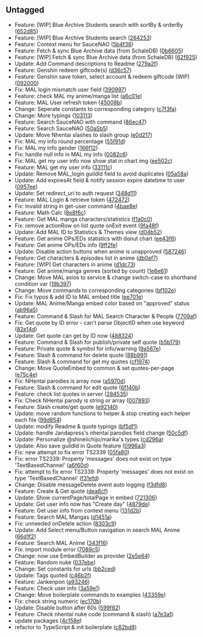 ## Untagged

- Feature: [WIP] Blue Archive Students search with sortBy & orderBy ([652d85](https://github.com/khoa301020/Xiaomi3K/commit/652d85e922d8ad02c0e797cdcea6b31d34a8b6cb))
- Feature: [WIP] Blue Archive Students search ([264253](https://github.com/khoa301020/Xiaomi3K/commit/26425358d1c176f0413d88c210e5b315afa34b51))
- Feature: Context menu for SauceNAO ([5b4f36](https://github.com/khoa301020/Xiaomi3K/commit/5b4f36dc45e4d3871616ab35d45b86da8c847f14))
- Feature: Fetch & sync Blue Archive data (from SchaleDB) ([0b6605](https://github.com/khoa301020/Xiaomi3K/commit/0b66056eda141202781dc8b8d9c86cc0e0f688c0))
- Feature: [WIP] Fetch & sync Blue Archive data (from SchaleDB) ([62f925](https://github.com/khoa301020/Xiaomi3K/commit/62f925cfa6d5709245476a79e777f469c83eaa64))
- Update: Add Command descriptions to Readme ([279a2f](https://github.com/khoa301020/Xiaomi3K/commit/279a2fcfd3ddd5f880dfb8c8e71ddff83070a5db))
- Feature: Genshin redeem giftcode(s) ([d36c57](https://github.com/khoa301020/Xiaomi3K/commit/d36c571c7fed5af15c76a5dba8d074a33fcf82da))
- Feature: Genshin save token, select account & redeem giftcode (WIP) ([092000](https://github.com/khoa301020/Xiaomi3K/commit/0920002d36c05f3c56abe8c1da0248dc5223f3b7))
- Fix: MAL login mismatch user field ([390997](https://github.com/khoa301020/Xiaomi3K/commit/390997d773523f73ceaf91a69f9ec1d0a9615c6b))
- Feature: check MAL my anime/manga list ([a6c01e](https://github.com/khoa301020/Xiaomi3K/commit/a6c01e59d007d5cfed34a89a73eca342c6c519ef))
- Feature: MAL User refresh token ([45008b](https://github.com/khoa301020/Xiaomi3K/commit/45008b6c80f0879921b519cc90d4c15ab233677a))
- Change: Seperate constants to corresponding category ([c7f3fa](https://github.com/khoa301020/Xiaomi3K/commit/c7f3fa59e94f2f07c99050b3c2c3948a7dac3a58))
- Change: More typings ([103113](https://github.com/khoa301020/Xiaomi3K/commit/1031137bc5e3ceac1973d8b884898e432d392184))
- Feature: Search SauceNAO with command ([86ec47](https://github.com/khoa301020/Xiaomi3K/commit/86ec478aa21b429883ea02fba3e8876a6fa56efd))
- Feature: Search SauceNAO ([50a5b5](https://github.com/khoa301020/Xiaomi3K/commit/50a5b5090482a4edf68c4e40db2a19c4093543c9))
- Update: Move Nhentai slashes to slash group ([e0d217](https://github.com/khoa301020/Xiaomi3K/commit/e0d2178c9583a4fb41a692a20f1a53b94596e835))
- Fix: MAL my info round percentage ([55f91d](https://github.com/khoa301020/Xiaomi3K/commit/55f91de03786745f2345782ed183996e0598644e))
- Fix: MAL my info gender ([166f12](https://github.com/khoa301020/Xiaomi3K/commit/166f1229182e9fc642048375e98e41aedc929e8a))
- Fix: handle null info in MAL my info ([0082c6](https://github.com/khoa301020/Xiaomi3K/commit/0082c6c9a0343fc551da8a00c3defcd98e64540d))
- Fix: MAL get my user info now show stat in chart img ([ee502c](https://github.com/khoa301020/Xiaomi3K/commit/ee502c8d2f0a7a42170ce7de07d63c9df63ed97a))
- Feature: MAL get my user info ([33111c](https://github.com/khoa301020/Xiaomi3K/commit/33111c6f620955824f486785ecc5d3da0d198e3b))
- Update: Remove MAL_login guildId field to avoid duplicates ([05a58a](https://github.com/khoa301020/Xiaomi3K/commit/05a58ae170f4523247550974d0b262a1b20fa419))
- Update: Add expiresAt field & notify session expire datetime to user ([0957ee](https://github.com/khoa301020/Xiaomi3K/commit/0957ee978f53f6c7c73ce0fab33fe1e3e950bd4a))
- Update: Set redirect_uri to auth request ([348d11](https://github.com/khoa301020/Xiaomi3K/commit/348d1162f5798f465cf54ebf88fdb8eb0938843a))
- Feature: MAL Login & retrieve token ([472472](https://github.com/khoa301020/Xiaomi3K/commit/472472203655ea3afe7af60bc4d1e003bb186efb))
- Fix: Invalid string in get-user command ([4bae8e](https://github.com/khoa301020/Xiaomi3K/commit/4bae8e9171fe6a261757c628c74a5a27e6242f61))
- Feature: Math Calc ([8e8f6c](https://github.com/khoa301020/Xiaomi3K/commit/8e8f6c7d28a36da4290bd3890f7b2f220cb229fc))
- Feature: Get MAL manga characters/statistics ([f1a0c0](https://github.com/khoa301020/Xiaomi3K/commit/f1a0c0e5140a2e665954f9fc008bf0c548cef782))
- Fix: remove actionRow on list quote onExit event ([9fa48f](https://github.com/khoa301020/Xiaomi3K/commit/9fa48fe44bea9df9b1bea366eb66ddb5604d78da))
- Update: Add MAL ID to Statistics & Themes view ([d04b52](https://github.com/khoa301020/Xiaomi3K/commit/d04b52ebf3c973dc2ed72ca72975f9e2b667f973))
- Feature: Get anime OPs/EDs statistics with donut chart ([ee43f6](https://github.com/khoa301020/Xiaomi3K/commit/ee43f6a43cd8c01ac6a93e87423ace20f4b45640))
- Feature: Get anime OPs/EDs info ([9ff2fe](https://github.com/khoa301020/Xiaomi3K/commit/9ff2feb578a1f1952c1c96b5978ee1c9c1104399))
- Update: Disable action buttons when anime is unapproved ([587246](https://github.com/khoa301020/Xiaomi3K/commit/587246d9580c63af170669e6c4b7e50f0710977e))
- Feature: Get characters & episodes list in anime ([db0af7](https://github.com/khoa301020/Xiaomi3K/commit/db0af7d9cf7a83ccd1778b361eb4a816fada595e))
- Feature: [WIP] Get characters in anime ([d1dc73](https://github.com/khoa301020/Xiaomi3K/commit/d1dc73e64d36ab8cb3e6b6146447be00ad117e19))
- Feature: Get anime/manga genres (sorted by count) ([1e6e61](https://github.com/khoa301020/Xiaomi3K/commit/1e6e618d291a619bbf30285329888d44526f66b8))
- Change: Move MAL axios to service & change switch-case to shorthand condition var ([19b397](https://github.com/khoa301020/Xiaomi3K/commit/19b39764ef6fbf06acca92e4e43595dda6bead82))
- Change: Move commands to corresponding categories ([bf102e](https://github.com/khoa301020/Xiaomi3K/commit/bf102eec8df6cdc61eef7c6282502a122b3d857e))
- Fix: Fix typos & add ID to MAL embed title ([ee701e](https://github.com/khoa301020/Xiaomi3K/commit/ee701e0582afedbbc981e32db9bb0f937fc77c9b))
- Update: MAL Anime/Manga embed color based on "approved" status ([ab96a5](https://github.com/khoa301020/Xiaomi3K/commit/ab96a529f5a552888355f8227f67d1d0783d0c55))
- Feature: Command & Slash for MAL Search Character & People ([7709af](https://github.com/khoa301020/Xiaomi3K/commit/7709af4fc317b8bf97a0fd9632819380b6d6f409))
- Fix: Get quote by ID error - can't parse ObjectID when use keyword ([82e14d](https://github.com/khoa301020/Xiaomi3K/commit/82e14da1a818fdcd0cbfe0ac1eef9a6c94f0a454))
- Update: Get quote can get by ID now ([488324](https://github.com/khoa301020/Xiaomi3K/commit/48832473bb94d392068314b6cd24135107aa2da0))
- Feature: Command & Slash for publish/private self quote ([b5b179](https://github.com/khoa301020/Xiaomi3K/commit/b5b179094090936586a69ff460a7aaf0c7093860))
- Feature: Private quote & symbol for info/warning ([9a567e](https://github.com/khoa301020/Xiaomi3K/commit/9a567e1e42ffcf98b2f17bb138b4a5543005ff77))
- Feature: Slash & command for delete quote ([88b991](https://github.com/khoa301020/Xiaomi3K/commit/88b99149a08ef560341863b8b1fa6fa3739e63b9))
- Feature: Slash & command for get my quotes ([cf1974](https://github.com/khoa301020/Xiaomi3K/commit/cf1974f4806c74de97953694eadf1098d9445b12))
- Change: Move QuoteEmbed to common & set quotes-per-page ([e75c4e](https://github.com/khoa301020/Xiaomi3K/commit/e75c4e267b0ba3f0cd1df4a806a9f9723ee1f152))
- Fix: NHentai parodies is array now ([a5970d](https://github.com/khoa301020/Xiaomi3K/commit/a5970d2b5fd4e7f326afb50e994938044de0ccd3))
- Feature: Slash & command for edit quote ([6f140b](https://github.com/khoa301020/Xiaomi3K/commit/6f140b0b7e6f85c0bf91500d2705ba87aabd9437))
- Feature: check list quotes in server ([284535](https://github.com/khoa301020/Xiaomi3K/commit/2845353f690052f8367f69a8e7c1cec48c5c7f7f))
- Fix: Check NHentai parody is string or array ([007893](https://github.com/khoa301020/Xiaomi3K/commit/0078938230e95349ed360084c866201611890b55))
- Feature: Slash create/get quote ([e92140](https://github.com/khoa301020/Xiaomi3K/commit/e92140eabd940103a3b60c128a8c3d6b0c6e2ca3))
- Update: move random functions to helper & stop creating each helper each file ([99d854](https://github.com/khoa301020/Xiaomi3K/commit/99d854599af0696909148df44b532a12ab606b29))
- Update: modify Readme & quote typings ([bf5df1](https://github.com/khoa301020/Xiaomi3K/commit/bf5df1969ac9e1b67957288e5afd3f5693f92cb2))
- Update: handle Jandapress's nhentai parodies field change ([50c5df](https://github.com/khoa301020/Xiaomi3K/commit/50c5dfd17e8f9eba7f218289fefac0a698d73fb8))
- Update: Personalize @shineiichijo/marika's types ([cd296a](https://github.com/khoa301020/Xiaomi3K/commit/cd296ad9bfa8f128dfd768dc7b663984098e4e3f))
- Update: Also save guildId in Quote feature ([0996a3](https://github.com/khoa301020/Xiaomi3K/commit/0996a3a2b45abe9cbc79fd47bfdb3c14be028d6c))
- Fix: new attempt to fix error TS2339 ([05fa80](https://github.com/khoa301020/Xiaomi3K/commit/05fa8060161e7ef38f8c587609ad19044913f04a))
- Fix: error TS2339: Property 'messages' does not exist on type 'TextBasedChannel' ([a6f60d](https://github.com/khoa301020/Xiaomi3K/commit/a6f60d1bc6dd649d6cd135b992551b6dea9b4331))
- Fix: attempt to fix error TS2339: Property 'messages' does not exist on type 'TextBasedChannel' ([f31efd](https://github.com/khoa301020/Xiaomi3K/commit/f31efd5c6e810aa4ef12faf05ec694c91f0d5dd7))
- Change: Disable messageDelete event auto logging ([f3dfd8](https://github.com/khoa301020/Xiaomi3K/commit/f3dfd805ea8d2edd1249dd4bafb41c53d40a3fad))
- Feature: Create & Get quote ([dea6cf](https://github.com/khoa301020/Xiaomi3K/commit/dea6cf82e5dbd284b38f3231a363d298f1662b7e))
- Update: Show currentPage/totalPage in embed ([721306](https://github.com/khoa301020/Xiaomi3K/commit/721306668977cabe742584bb656626d2c97e7ad0))
- Update: Get user info now has "Create day" ([4879de](https://github.com/khoa301020/Xiaomi3K/commit/4879de1f06fe7e58a939cb09899cb1b31d5b3c08))
- Feature: Get user info from context menu ([131d2b](https://github.com/khoa301020/Xiaomi3K/commit/131d2ba58d489bf48e643caf21f59cd65a1acb62))
- Feature: Search MAL Mangas ([d1451a](https://github.com/khoa301020/Xiaomi3K/commit/d1451a79d410b221efc8b5cd247417edc43aba61))
- Fix: unneeded onDetele action ([8303c9](https://github.com/khoa301020/Xiaomi3K/commit/8303c9c2a55d14cb22d6f94f6fcf43777f725e92))
- Update: Add Select menu/Button navigation in search MAL Anime ([66d1f2](https://github.com/khoa301020/Xiaomi3K/commit/66d1f24b7c3a0df179ebd5e31e3d5500401ed9c2))
- Feature: Search MAL Anime ([343f16](https://github.com/khoa301020/Xiaomi3K/commit/343f16da387711eefebb34ae9d2c8a7e54b13fed))
- Fix: import module error ([7089c5](https://github.com/khoa301020/Xiaomi3K/commit/7089c58b715e2b86aa58f490de74ce9947d23bea))
- Change: now use EmbedBuilder as provider ([2e5e64](https://github.com/khoa301020/Xiaomi3K/commit/2e5e64efe5d42bdab3dfa69b7cadc6c17ea9e0b3))
- Feature: Random nuke ([037ebe](https://github.com/khoa301020/Xiaomi3K/commit/037ebed7a0ec4f7fcc50d474df48f713ae29da6f))
- Change: Set constants for urls ([bb2ced](https://github.com/khoa301020/Xiaomi3K/commit/bb2ced20e529f2330f6ae8af2a9304fde8932705))
- Update: Tags quoted ([c46b2f](https://github.com/khoa301020/Xiaomi3K/commit/c46b2f0b9911c660f6fc03ebadf1220aa2cd7957))
- Feature: Jankenpon ([a93246](https://github.com/khoa301020/Xiaomi3K/commit/a932465006c90f44ebf45960c1a4659a7cbbe7e0))
- Feature: Check user info ([3a59e1](https://github.com/khoa301020/Xiaomi3K/commit/3a59e1f909d2c5118c83dc01812007e81267668a))
- Change: Move boilerplate commands to examples ([43359e](https://github.com/khoa301020/Xiaomi3K/commit/43359e7ad4b35f9c7119e70737e76eb948f1e304))
- Fix: check string numeric ([ec170b](https://github.com/khoa301020/Xiaomi3K/commit/ec170bf19a2ae2bf78f077cf1c0bb8c6c6bb3e0a))
- Update: Disable button after 60s ([599f82](https://github.com/khoa301020/Xiaomi3K/commit/599f828ad07896cc78e391525af55193618c3350))
- Feature: Check nhentai nuke code (command & slash) ([a7e3a1](https://github.com/khoa301020/Xiaomi3K/commit/a7e3a1b50f4eb35f98ed86d271e82b8e7e301137))
- update packages ([4c158e](https://github.com/khoa301020/Xiaomi3K/commit/4c158e88076e6803fa98b11766c45d267fdb82ab))
- refactor to TypeScript & init boilerplate ([c82bd8](https://github.com/khoa301020/Xiaomi3K/commit/c82bd8f50869f0293a21b7799b8b7a41a7de5546))
